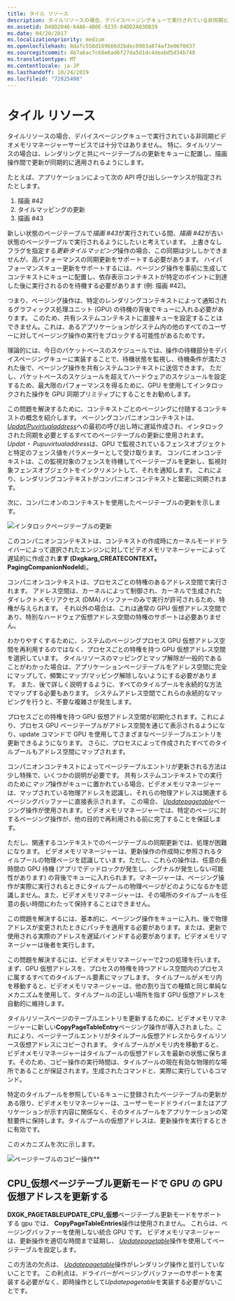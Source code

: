 ```yaml
---
title: タイル リソース
description: タイルリソースの場合、デバイスページングキューで実行されている非同期ビデオメモリマネージャーサービスでは十分ではありません。
ms.assetid: D48D2046-64A6-4B0E-9235-84DD2A83DB39
ms.date: 04/20/2017
ms.localizationpriority: medium
ms.openlocfilehash: 8dafc558d169666d2bdec0903a874af3e06f0d37
ms.sourcegitcommit: 4b7a6ac7c68e6ad6f27da5d1dc4deabd5d34b748
ms.translationtype: MT
ms.contentlocale: ja-JP
ms.lasthandoff: 10/24/2019
ms.locfileid: "72825498"
---
```

# <a name="tile-resources"></a>タイル リソース


タイルリソースの場合、デバイスページングキューで実行されている非同期ビデオメモリマネージャーサービスでは十分ではありません。 特に、タイルリソースの場合は、レンダリングと共にページテーブルの更新をキューに配置し、描画操作間で更新が同期的に適用されるようにします。

たとえば、アプリケーションによって次の API 呼び出しシーケンスが指定されたとします。

1.  描画 \#42
2.  タイルマッピングの更新
3.  描画 \#43

新しい状態のページテーブルで*描画 \#43*が実行されている間、*描画 \#42*が古い状態のページテーブルで実行されるようにしたいと考えています。 上書きなしフラグを指定する*更新タイルマッピング*操作の場合、この同期は少ししかできませんが、高パフォーマンスの同期更新をサポートする必要があります。
ハイパフォーマンスキュー更新をサポートするには、ページング操作を事前に生成してコンテキストにキューに配置し、依存表示コンテキストが特定のポイントに到達した後に実行されるのを待機する必要があります (例: 描画 \#42)。

つまり、ページング操作は、特定のレンダリングコンテキストによって通知されるグラフィックス処理ユニット (GPU) の待機の背後でキューに入れる必要があります。 このため、共有システムコンテキストに直接キューを設定することはできません。これは、あるアプリケーションがシステム内の他のすべてのユーザーに対してページング操作の実行をブロックする可能性があるためです。

理論的には、今日のパケットベースのスケジュールでは、操作の待機部分をデバイスページングキューに実装することで、待機状態を監視し、待機条件が満たされた後で、ページング操作を共有システムコンテキストに送信できます。 ただし、パケットベースのスケジュールを超えてハードウェアのスケジュールを設定するため、最大限のパフォーマンスを得るために、GPU を使用してインタロックされた操作を GPU 同期プリミティブにすることをお勧めします。

この問題を解決するために、コンテキストごとのページングに付随するコンテキストの概念を紹介します。 ページングコンパニオンコンテキストは、 [*Updat/Puvirtualaddress*](https://docs.microsoft.com/windows-hardware/drivers/ddi/d3dumddi/nc-d3dumddi-pfnd3dddi_updategpuvirtualaddresscb)への最初の呼び出し時に遅延作成され、インタロックされた同期を必要とするすべてのページテーブルの更新に使用されます。 *Updat・ Pupuvirtualaddress*は、GPU で監視されているフェンスオブジェクトと特定のフェンス値をパラメーターとして受け取ります。 コンパニオンコンテキストは、この監視対象のフェンスを待機してページテーブルを更新し、監視対象フェンスオブジェクトをインクリメントして、それを通知します。 これにより、レンダリングコンテキストがコンパニオンコンテキストと緊密に同期されます。

次に、コンパニオンのコンテキストを使用したページテーブルの更新を示します。

![インタロックページテーブルの更新](images/tile-resources.1.png)

このコンパニオンコンテキストは、コンテキストの作成時にカーネルモードドライバーによって選択されたエンジンに対してビデオメモリマネージャーによって遅延的に作成され**ます (Dxgkarg\_CREATECONTEXT。PagingCompanionNodeId**)。

コンパニオンコンテキストは、プロセスごとの特権のあるアドレス空間で実行されます。 アドレス空間は、カーネルによって制御され、カーネルで生成されたダイレクトメモリアクセス (DMA) バッファーのみで実行が許可されるため、特権が与えられます。 それ以外の場合は、これは通常の GPU 仮想アドレス空間であり、特別なハードウェア仮想アドレス空間の特権のサポートは必要ありません。

わかりやすくするために、システムのページングプロセス GPU 仮想アドレス空間を再利用するのではなく、プロセスごとの特権を持つ GPU 仮想アドレス空間を選択しています。 タイルリソースのマッピングとマップ解除が一般的であることがわかった場合は、アプリケーションページテーブルをアドレス空間に完全にマップして、頻繁にマップ/マッピング解除しないようにする必要があります。 また、後で詳しく説明するように、すべてのタイルプールを永続的な方法でマップする必要もあります。 システムアドレス空間でこれらの永続的なマッピングを行うと、不要な複雑さが発生します。

プロセスごとの特権を持つ GPU 仮想アドレス空間が初期化されます。これにより、プロセス GPU ページテーブルがアドレス空間を通じて表示されるようになり、update コマンドで GPU を使用してさまざまなページテーブルエントリを更新できるようになります。 さらに、プロセスによって作成されたすべてのタイルプールもアドレス空間にマップされます。

コンパニオンコンテキストによってページテーブルエントリが更新される方法は少し特殊で、いくつかの説明が必要です。 共有システムコンテキストでの実行のために*マップ*操作がキューに置かれている場合、ビデオメモリマネージャーは、マップされている物理アドレスを認識し、それらの物理アドレスは関連するページングバッファーに直接表示されます。 この場合、 [*Updatepagetable*](https://docs.microsoft.com/windows-hardware/drivers/display/dxgkddiupdatepagetable)ページング操作が使用されます。ビデオメモリマネージャーでは、特定のページに対するページング操作が、他の目的で再利用される前に完了することを保証します。

ただし、関連するコンテキストでのページテーブルの同期更新では、処理が困難になります。 ビデオメモリマネージャーは、更新操作の作成時に参照されるタイルプールの物理ページを認識しています。ただし、これらの操作は、任意の長時間の GPU 待機 (アプリでデッドロックが発生し、シグナルが発生しない可能性があります) の背後でキューに入れられます。マネージャーは、ページング操作が実際に実行されるときにタイルプールの物理ページがどのようになるかを認識しません。また、ビデオメモリマネージャーは、その場所のタイルプールを任意の長い時間にわたって保持することはできません。

この問題を解決するには、基本的に、ページング操作をキューに入れ、後で物理アドレスが変更されたときにパッチを適用する必要があります。または、更新で使用される実際のアドレスを遅延バインドする必要があります。ビデオメモリマネージャーは後者を実行します。

この問題を解決するには、ビデオメモリマネージャーで2つの処理を行います。 まず、GPU 仮想アドレスを、プロセスの特権を持つアドレス空間内のプロセスに属するすべてのタイルプール要素にマップします。 タイルプールがメモリ内を移動すると、ビデオメモリマネージャーは、他の割り当ての種類と同じ単純なメカニズムを使用して、タイルプールの正しい場所を指す GPU 仮想アドレスを自動的に維持します。

タイルリソースページのテーブルエントリを更新するために、ビデオメモリマネージャーに新しい**CopyPageTableEntry**ページング操作が導入されました。これにより、ページテーブルエントリがタイルプール仮想アドレスからタイルリソース仮想アドレスにコピーされます。 タイルプールがメモリ内を移動すると、ビデオメモリマネージャーはタイルプールの仮想アドレスを最新の状態に保ちます。そのため、コピー操作の実行時間は、タイルプールの現在有効な物理的な場所であることが保証されます。生成されたコマンドと、実際に実行しているコマンド。

特定のタイルプールを参照しているキューに登録されたページテーブルの更新がある限り、ビデオメモリマネージャーは、ユーザーモードドライバーまたはアプリケーションが示す内容に関係なく、そのタイルプールをアプリケーションの常駐要件に保持します。タイルプールの仮想アドレスは、更新操作を実行するときに有効です。

このメカニズムを次に示します。

![ページテーブルのコピー操作](images/tile-resources.2.png)**

## <a name="span-id_update_gpu_virtual_address_on_gpus_with_cpu_virtual_page_table_update_modespanspan-id_update_gpu_virtual_address_on_gpus_with_cpu_virtual_page_table_update_modespanspan-id_update_gpu_virtual_address_on_gpus_with_cpu_virtual_page_table_update_modespan-update-gpu-virtual-address-on-gpus-with-cpu_virtual-page-table-update-mode"></a><span id="_Update_GPU_virtual_address_on_GPUs_with_CPU_VIRTUAL_page_table_update_mode"></span><span id="_update_gpu_virtual_address_on_gpus_with_cpu_virtual_page_table_update_mode"></span><span id="_UPDATE_GPU_VIRTUAL_ADDRESS_ON_GPUS_WITH_CPU_VIRTUAL_PAGE_TABLE_UPDATE_MODE"></span>CPU\_仮想ページテーブル更新モードで GPU の GPU 仮想アドレスを更新する


**DXGK\_PAGETABLEUPDATE\_CPU\_仮想**ページテーブル更新モードをサポートする gpu では、 **CopyPageTableEntries**操作は使用されません。 これらは、ページングバッファーを使用しない統合 GPU です。 ビデオメモリマネージャーは、更新操作を適切な時間まで延期し、 [*Updatepagetable*](https://docs.microsoft.com/windows-hardware/drivers/display/dxgkddiupdatepagetable)操作を使用してページテーブルを設定します。

この方法の欠点は、 [*Updatepagetable*](https://docs.microsoft.com/windows-hardware/drivers/display/dxgkddiupdatepagetable)操作がレンダリング操作と並行していないことです。 この利点は、ドライバーがページングバッファーのサポートを実装する必要がなく、即時操作として*Updatepagetable*を実装する必要がないことです。

 

 





